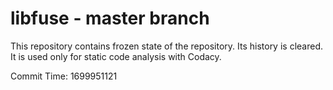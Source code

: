 # libfuse - master branch

This repository contains frozen state of the repository.
Its history is cleared. It is used only for static code
analysis with Codacy.

Commit Time: 1699951121